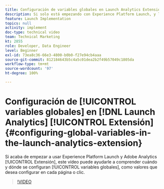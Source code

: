 ```yaml
---
title: Configuración de variables globales en Launch Analytics Extension
description: Si solo está empezando con Experience Platform Launch, y la extensión de Adobe Analytics, este vídeo puede ayudarle a comprender cuándo y dónde se configuran las variables globales, es decir, los valores que desea configurar en cada página o clic.
feature: Launch Implementation
topics: null
activity: implement
doc-type: technical video
team: Technical Marketing
kt: 2855
role: Developer, Data Engineer
level: Beginner
exl-id: 73ea8c36-66e3-4800-b0b0-f27e94cb4aaa
source-git-commit: 812184643b5c4a5c01dea2b2f49b57049c1805da
workflow-type: tm+mt
source-wordcount: '97'
ht-degree: 100%

---
```


# Configuración de [!UICONTROL variables globales] en [!DNL Launch Analytics] [!UICONTROL Extensión] {#configuring-global-variables-in-the-launch-analytics-extension}

Si acaba de empezar a usar Experience Platform Launch y Adobe Analytics [!UICONTROL Extensión], este vídeo puede ayudarle a comprender cuándo y dónde se configuran [!UICONTROL variables globales], como valores que desea configurar en cada página o clic.

>[!VIDEO](https://video.tv.adobe.com/v/27181/?quality=12&learn=on)
